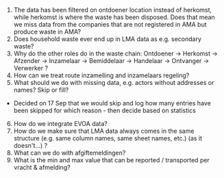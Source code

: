 1. The data has been filtered on ontdoener location instead of herkomst, while herkomst is where the waste has been disposed. Does that mean we miss data from the companies that are not registered in AMA but produce waste in AMA?
2. Does household waste ever end up in LMA data as e.g. secondary waste?
3. Why do the other roles do in the waste chain: Ontdoener → Herkomst → Afzender → Inzamelaar → Bemiddelaar → Handelaar → Ontvanger → Verwerker ?
4. How can we treat route inzamelling and inzamelaars regeling?
5. What should we do with missing data, e.g. actors without addresses or names? Skip or fill?
- Decided on 17 Sep that we would skip and log how many entries have been skipped for which reason - then decide based on statistics
6. How do we integrate EVOA data?
7. How do we make sure that LMA data always comes in the same structure (e.g. same column names, same sheet names, etc.) (as it doesn't...) ?
8. What can we do with afgiftemeldingen?
9. What is the min and max value that can be reported / transported per vracht & afmelding?

